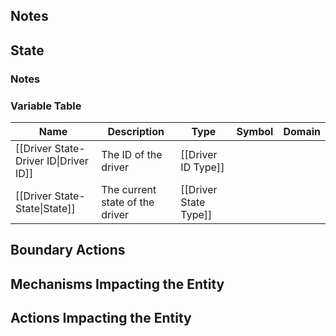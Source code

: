 ## Notes

## State
### Notes

### Variable Table
| Name | Description | Type | Symbol | Domain |
| --- | --- | --- | --- | --- |
|[[Driver State-Driver ID\|Driver ID]]|The ID of the driver|[[Driver ID Type]]|||
|[[Driver State-State\|State]]|The current state of the driver|[[Driver State Type]]|||


## Boundary Actions
## Mechanisms Impacting the Entity
## Actions Impacting the Entity
